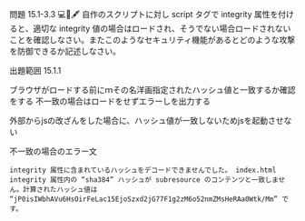 問題 15.1-3.3 💻🧪🖋️
自作のスクリプトに対し script タグで integrity 属性を付けると、適切な integrity 値の場合はロードされ、そうでない場合ロードされないことを確認しなさい。またこのようなセキュリティ機能があるとどのような攻撃を防御できるか記述しなさい。

出題範囲 15.1.1


ブラウザがロードする前にｍその名洋画指定されたハッシュ値と一致するか確認をする
不一致の場合はロードをせずエラーしを出力する

外部からjsの改ざんをした場合に、ハッシュ値が一致しないためjsを起動させない

不一致の場合のエラー文
```
integrity 属性に含まれているハッシュをデコードできませんでした。 index.html
integrity 属性内の “sha384” ハッシュが subresource のコンテンツと一致しません。計算されたハッシュ値は “jP0isIWbhAVu6HsOirFeLac15EjoSzxd2jG77F1g2zM6o52nmZMsHeRAa0Wtk/Mm” です。
```
